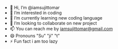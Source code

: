 - 👋 Hi, I’m @iamsujittomar
- 👀 I’m interested in coding
- 🌱 I’m currently learning new coding language
- 💞️ I’m looking to collaborate on new project
- 📫 You can reach me by iamsujittomar@gmail.com
- 😄 Pronouns "Su" "ji" "t" 
- ⚡ Fun fact i am too lazy

<!---
iamsujittomar/iamsujittomar is a ✨ special ✨ repository because its `README.md` (this file) appears on your GitHub profile.
You can click the Preview link to take a look at your changes.
--->
